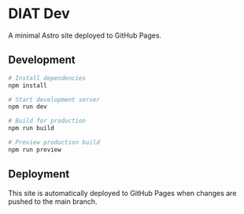 # DIAT Dev

A minimal Astro site deployed to GitHub Pages.

## Development

```bash
# Install dependencies
npm install

# Start development server
npm run dev

# Build for production
npm run build

# Preview production build
npm run preview
```

## Deployment

This site is automatically deployed to GitHub Pages when changes are pushed to the main branch.
